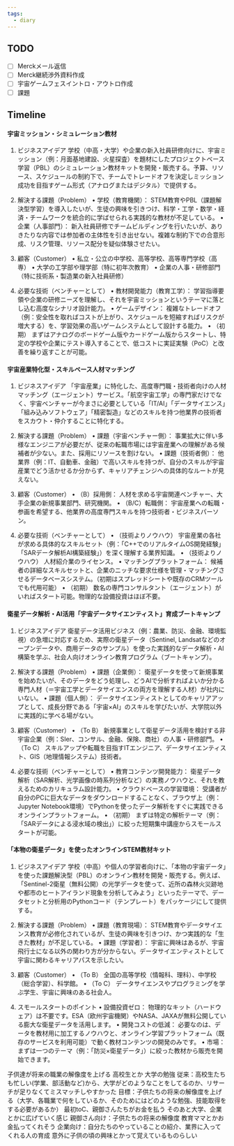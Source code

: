 ```yaml
---
tags:
  - diary
---
```

## TODO

- [ ] Merckメール返信
- [ ] Merck継続渉外資料作成
- [ ] 宇宙ゲームフェスイントロ・アウトロ作成
- [ ] 課題

## Timeline
#### 宇宙ミッション・シミュレーション教材
1. ビジネスアイデア
学校（中高・大学）や企業の新入社員研修向けに、宇宙ミッション（例：月面基地建設、火星探査）を題材にしたプロジェクトベース学習（PBL）のシミュレーション教材キットを開発・販売する。予算、リソース、スケジュールの制約下で、チームでトレードオフを決定しミッション成功を目指すゲーム形式（アナログまたはデジタル）で提供する。

2. 解決する課題（Problem）
• 学校（教育機関）： STEM教育やPBL（課題解決型学習）を導入したいが、生徒の興味を引きつけ、科学・工学・数学・経済・チームワークを統合的に学ばせられる実践的な教材が不足している。
• 企業（人事部門）： 新入社員研修でチームビルディングを行いたいが、ありきたりな内容では参加者の主体性を引き出せない。複雑な制約下での合意形成、リスク管理、リソース配分を疑似体験させたい。

3. 顧客（Customer）
• 私立・公立の中学校、高等学校、高等専門学校（高専）
• 大学の工学部や理学部（特に初年次教育）
• 企業の人事・研修部門（特に技術系・製造業の新入社員研修）

4. 必要な技術（ベンチャーとして）
• 教材開発能力（教育工学）： 学習指導要領や企業の研修ニーズを理解し、それを宇宙ミッションというテーマに落とし込む高度なシナリオ設計能力。
• ゲームデザイン： 複雑なトレードオフ（例：安全性を取ればコストが上がり、スケジュールを短縮すればリスクが増大する）を、学習効果の高いゲームシステムとして設計する能力。
• （初期） まずはアナログのボードゲーム版やカードゲーム版からスタートし、特定の学校や企業にテスト導入することで、低コストに実証実験（PoC）と改善を繰り返すことが可能。


#### 宇宙産業特化型・スキルベース人材マッチング
1. ビジネスアイデア
「宇宙産業」に特化した、高度専門職・技術者向けの人材マッチング（エージェント）サービス。「航空宇宙工学」の専門家だけでなく、宇宙ベンチャーが今まさに必要としている「IT/AI」「データサイエンス」「組み込みソフトウェア」「精密製造」などのスキルを持つ他業界の技術者をスカウト・仲介することに特化する。

2. 解決する課題（Problem）
• 課題（宇宙ベンチャー側）： 事業拡大に伴い多様なエンジニアが必要だが、従来の転職市場には宇宙産業への理解がある候補者が少ない。また、採用にリソースを割けない。
• 課題（技術者側）： 他業界（例：IT、自動車、金融）で高いスキルを持つが、自分のスキルが宇宙産業でどう活かせるか分からず、キャリアチェンジへの具体的なルートが見えない。

3. 顧客（Customer）
• （B）採用側： 人材を求める宇宙関連ベンチャー、大手企業の新規事業部門、研究機関。
• （B/C）転職側： 宇宙産業への転職・参画を希望する、他業界の高度専門スキルを持つ技術者・ビジネスパーソン。

4. 必要な技術（ベンチャーとして）
• （技術よりノウハウ） 宇宙産業の各社が求める具体的なスキルセット（例：「C++でのリアルタイムOS開発経験」「SARデータ解析AI構築経験」）を深く理解する業界知識。
• （技術よりノウハウ） 人材紹介業のライセンス。
• マッチングプラットフォーム： 候補者の詳細なスキルセットと、企業のニッチな要求仕様を管理・マッチングさせるデータベースシステム。（初期はスプレッドシートや既存のCRMツールでも代用可能）
• （初期） 数名の専門コンサルタント（エージェント）がいればスタート可能。物理的な設備投資はほぼ不要。


#### 衛星データ解析・AI活用「宇宙データサイエンティスト」育成ブートキャンプ
1. ビジネスアイデア
衛星データ活用ビジネス（例：農業、防災、金融、環境監視）の急増に対応するため、実際の衛星データ（Sentinel, Landsatなどのオープンデータや、商用データのサンプル）を使った実践的なデータ解析・AI構築を学ぶ、社会人向けオンライン教育プログラム（ブートキャンプ）。

2. 解決する課題（Problem）
• 課題（企業側）： 衛星データを使って新規事業を始めたいが、そのデータをどう処理し、どうAIで分析すればよいか分かる専門人材（＝宇宙工学とデータサイエンスの両方を理解する人材）が社内にいない。
• 課題（個人側）： データサイエンティストとしてのキャリアアップとして、成長分野である「宇宙×AI」のスキルを学びたいが、大学院以外に実践的に学べる場がない。

3. 顧客（Customer）
• （To B） 新規事業として衛星データ活用を検討する非宇宙企業（例：SIer、コンサル、金融、保険、商社）の人事・研修部門。
• （To C） スキルアップや転職を目指すITエンジニア、データサイエンティスト、GIS（地理情報システム）技術者。

4. 必要な技術（ベンチャーとして）
• 教育コンテンツ開発能力： 衛星データ解析（SAR解析、光学画像の時系列分析など）の実務ノウハウと、それを教えるためのカリキュラム設計能力。
• クラウドベースの学習環境： 受講者が自分のPCに巨大なデータをダウンロードすることなく、ブラウザ上（例：Jupyter Notebook環境）でPythonを使ったデータ解析をすぐに実践できるオンラインプラットフォーム。
• （初期） まずは特定の解析テーマ（例：「SARデータによる浸水域の検出」）に絞った短期集中講座からスモールスタートが可能。


#### 「本物の衛星データ」を使ったオンラインSTEM教材キット
1. ビジネスアイデア
学校（中高）や個人の学習者向けに、「本物の宇宙データ」を使った課題解決型（PBL）のオンライン教材を開発・販売する。例えば、「Sentinel-2衛星（無料公開）の光学データを使って、近所の森林火災跡地や都市のヒートアイランド現象を分析してみよう」といったテーマで、データセットと分析用のPythonコード（テンプレート）をパッケージにして提供する。

2. 解決する課題（Problem）
• 課題（教育現場）： STEM教育やデータサイエンス教育が必修化されているが、生徒の興味を引きつけ、かつ実践的な「生きた教材」が不足している。
• 課題（学習者）： 宇宙に興味はあるが、宇宙飛行士になる以外の関わり方が分からない。データサイエンティストとして宇宙に関わるキャリアパスを示したい。

3. 顧客（Customer）
• （To B） 全国の高等学校（情報科、理科）、中学校（総合学習）、科学館。
• （To C） データサイエンスやプログラミングを学ぶ学生、宇宙に興味のある社会人。

4. スモールスタートのポイント
• 設備投資ゼロ： 物理的なキット（ハードウェア）は不要です。ESA（欧州宇宙機関）やNASA、JAXAが無料公開している膨大な衛星データを活用します。
• 開発コストの低減： 必要なのは、データを教材用に加工するノウハウと、オンライン学習プラットフォーム（既存のサービスを利用可能）で動く教材コンテンツの開発のみです。
• 市場： まずは一つのテーマ（例：「防災×衛星データ」）に絞った教材から販売を開始できます。




子供達が将来の職業の解像度を上げる
高校生とか
大学の勉強
従来：高校生たちも忙しい(学業、部活動など)から、大学がどのようなことをしてるのか、リサーチが足りなくてミスマッチしやすかった
目標：子供たちの将来の解像度を上げる（大学、各職業で何をしているか、そのためにはどのような勉強、技能取得をする必要があるか）
最初toC、親御さんたちがお金を払う
そのあと大学、企業とかに広げていく感じ
親御さん向け：子供たちの将来の解像度
	教育ママとかお金払ってくれそう
企業向け：自分たちのやっていることの紹介、業界に入ってくれる人の育成
	意外に子供の頃の興味とかって覚えているものらしい
